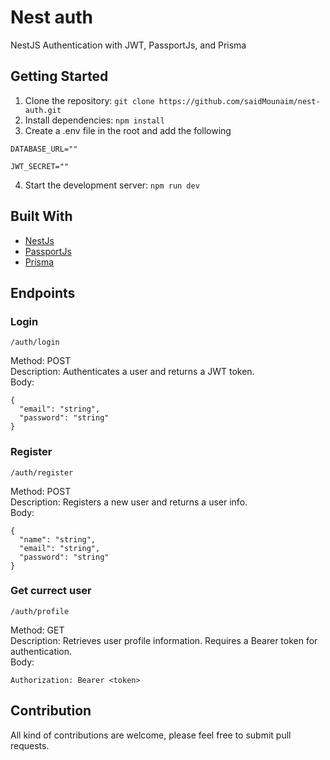 # Nest auth

NestJS Authentication with JWT, PassportJs, and Prisma

## Getting Started

1. Clone the repository: `git clone https://github.com/saidMounaim/nest-auth.git`
2. Install dependencies: `npm install`
3. Create a .env file in the root and add the following

```
DATABASE_URL=""

JWT_SECRET=""
```

4. Start the development server: `npm run dev`

## Built With

- [NestJs](https://nestjs.com/)
- [PassportJs](https://next-auth.js.org/)
- [Prisma](https://www.prisma.io/)

## Endpoints

### Login

```
/auth/login
```

Method: POST\
Description: Authenticates a user and returns a JWT token.\
Body:

```
{
  "email": "string",
  "password": "string"
}
```

### Register

```
/auth/register
```

Method: POST\
Description: Registers a new user and returns a user info.\
Body:

```
{
  "name": "string",
  "email": "string",
  "password": "string"
}
```

### Get currect user

```
/auth/profile
```

Method: GET\
Description: Retrieves user profile information. Requires a Bearer token for authentication.\
Body:

```
Authorization: Bearer <token>
```

## Contribution

All kind of contributions are welcome, please feel free to submit pull requests.
